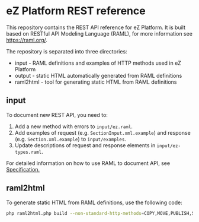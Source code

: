 # eZ Platform REST reference

This repository contains the REST API reference for eZ Platform.
It is built based on RESTful API Modeling Language (RAML), for more information see <https://raml.org/>.

The repository is separated into three directories:

- input - RAML definitions and examples of HTTP methods used in eZ Platform
- output - static HTML automatically generated from RAML definitions
- raml2html - tool for generating static HTML from RAML definitions

## input

To document new REST API, you need to:
 
1. Add a new method with errors to `input/ez.raml`.
2. Add examples of request (e.g. `SectionInput.xml.example`) and response (e.g. `Section.xml.example`) to `input/examples`.
3. Update descriptions of request and response elements in `input/ez-types.raml`.

For detailed information on how to use RAML to document API, see [Specification.](https://github.com/raml-org/raml-spec/blob/master/versions/raml-10/raml-10.md)

## raml2html

To generate static HTML from RAML definitions, use the following code:

```sh
php raml2html.php build --non-standard-http-methods=COPY,MOVE,PUBLISH,SWAP -t default -o output/ input/ez.raml 
```
